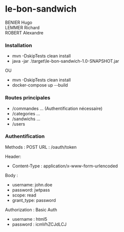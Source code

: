 # le-bon-sandwich

BENIER Hugo\
LEMMER Richard\
ROBERT Alexandre

### Installation
  + mvn -DskipTests clean install
  + java -jar .\target\le-bon-sandwich-1.0-SNAPSHOT.jar
  
  OU 
   + mvn -DskipTests clean install
   + docker-compose up --build

### Routes principales

   + /commandes ... (Authentification nécessaire)
   + /categories ...
   + /sandwichs ...
   + /users

### Authentification
Methods : POST
URL : /oauth/token

Header: 
- Content-Type : application/x-www-form-urlencoded

Body : 
- username: john.doe
- password: jwtpass
- scope: read
- grant_type: password

Authorization : Basic Auth
- username : html5
- password : icmVhZCJdLCJ